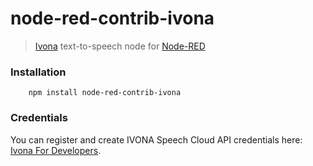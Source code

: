 node-red-contrib-ivona
======================

> [Ivona](http://www.ivona.com) text-to-speech node for [Node-RED](http://nodered.org/)

### Installation

        npm install node-red-contrib-ivona

### Credentials

You can register and create IVONA Speech Cloud API credentials here: [Ivona For Developers](http://developer.ivona.com/en/speechcloud/index.html).
